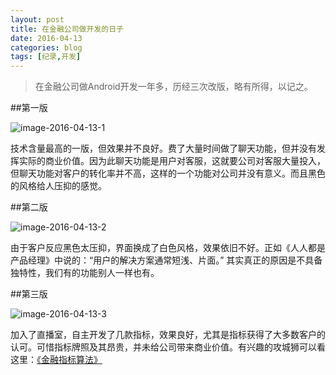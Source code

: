 ```yaml
---
layout: post
title: 在金融公司做开发的日子
date: 2016-04-13
categories: blog
tags: [纪录,开发]
---
```


>在金融公司做Android开发一年多，历经三次改版，略有所得，以记之。

##第一版

![image-2016-04-13-1](http://7xsv37.com1.z0.glb.clouddn.com/black.png)

技术含量最高的一版，但效果并不良好。费了大量时间做了聊天功能，但并没有发挥实际的商业价值。因为此聊天功能是用户对客服，这就要公司对客服大量投入，但聊天功能对客户的转化率并不高，这样的一个功能对公司并没有意义。而且黑色的风格给人压抑的感觉。

##第二版

![image-2016-04-13-2](http://7xsv37.com1.z0.glb.clouddn.com/white.png)

由于客户反应黑色太压抑，界面换成了白色风格，效果依旧不好。正如《人人都是产品经理》中说的：“用户的解决方案通常短浅、片面。” 其实真正的原因是不具备独特性，我们有的功能别人一样也有。

##第三版

![image-2016-04-13-3](http://7xsv37.com1.z0.glb.clouddn.com/current.png)

加入了直播室，自主开发了几款指标，效果良好，尤其是指标获得了大多数客户的认可。可惜指标牌照及其昂贵，并未给公司带来商业价值。有兴趣的攻城狮可以看这里：[《金融指标算法》](http://chengfeifei.github.io/blog/2016/04/10/develop-indicators/)